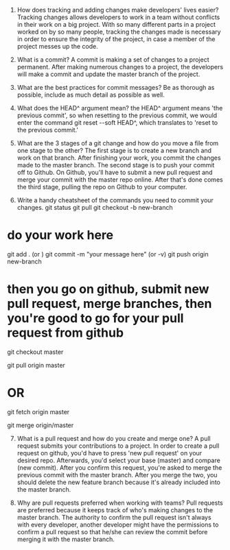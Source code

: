 1. How does tracking and adding changes make developers' lives easier?
Tracking changes allows developers to work in a team without conflicts in their work on a big project. With so many different parts in a project worked on by so many people, tracking the changes made is necessary in order to ensure the integrity of the project, in case a member of the project messes up the code.

2. What is a commit?
A commit is making a set of changes to a project permanent. After making numerous changes to a project, the developers will make a commit and update the master branch of the project.

3. What are the best practices for commit messages?
Be as thorough as possible, include as much detail as possible as well.

4. What does the HEAD^ argument mean?
the HEAD^ argument means 'the previous commit', so when resetting to the previous commit, we would enter the command git reset --soft HEAD^, which translates to 'reset to the previous commit.'

5. What are the 3 stages of a git change and how do you move a file from one stage to the other?
The first stage is to create a new branch and work on that branch. After finishing your work, you commit the changes made to the master branch. The second stage is to push your commit off to Github. On Github, you'll have to submit a new pull request and merge your commit with the master repo online. After that's done comes the third stage, pulling the repo on Github to your computer.

6. Write a handy cheatsheet of the commands you need to commit your changes.
git status
git pull
git checkout -b new-branch
# do your work here
git add . (or <filename>)
git commit -m "your message here" (or -v)
git push origin new-branch

# then you go on github, submit new pull request, merge branches, then you're good to go for your pull request from github

git checkout master

git pull origin master

# OR

git fetch origin master

git merge origin/master

7. What is a pull request and how do you create and merge one?
A pull request submits your contributions to a project. In order to create a pull request on github, you'd have to press 'new pull request' on your desired repo. Afterwards, you'd select your base (master) and compare (new commit). After you confirm this request, you're asked to merge the previous commit with the master branch. After you merge the two, you should delete the new feature branch because it's already included into the master branch.

8. Why are pull requests preferred when working with teams?
Pull requests are preferred because it keeps track of who's making changes to the master branch. The authority to confirm the pull request isn't always with every developer, another developer might have the permissions to confirm a pull request so that he/she can review the commit before merging it with the master branch.